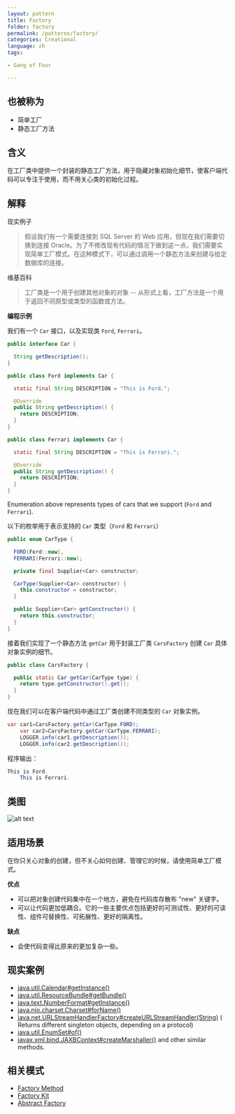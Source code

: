 ```yaml
---
layout: pattern
title: Factory
folder: factory
permalink: /patterns/factory/
categories: Creational
language: zh
tags:

- Gang of Four

---
```


## 也被称为

* 简单工厂
* 静态工厂方法

## 含义

在工厂类中提供一个封装的静态工厂方法，用于隐藏对象初始化细节，使客户端代码可以专注于使用，而不用关心类的初始化过程。

## 解释

现实例子

>
> 假设我们有一个需要连接到 SQL Server 的 Web 应用，但现在我们需要切换到连接
> Oracle。为了不修改现有代码的情况下做到这一点，我们需要实现简单工厂模式。在这种模式下，可以通过调用一个静态方法来创建与给定数据库的连接。

维基百科

> 工厂类是一个用于创建其他对象的对象 -- 从形式上看，工厂方法是一个用于返回不同原型或类型的函数或方法。

**编程示例**

我们有一个  `Car` 接口，以及实现类 `Ford`, `Ferrari`。

```java
public interface Car {

  String getDescription();
}

public class Ford implements Car {

  static final String DESCRIPTION = "This is Ford.";

  @Override
  public String getDescription() {
    return DESCRIPTION;
  }
}

public class Ferrari implements Car {

  static final String DESCRIPTION = "This is Ferrari.";

  @Override
  public String getDescription() {
    return DESCRIPTION;
  }
}
```

Enumeration above represents types of cars that we support (`Ford` and `Ferrari`).

以下的枚举用于表示支持的 `Car` 类型（`Ford` 和 `Ferrari`）

```java
public enum CarType {

  FORD(Ford::new),
  FERRARI(Ferrari::new);

  private final Supplier<Car> constructor;

  CarType(Supplier<Car> constructor) {
    this.constructor = constructor;
  }

  public Supplier<Car> getConstructor() {
    return this.constructor;
  }
}
```

接着我们实现了一个静态方法  `getCar` 用于封装工厂类 `CarsFactory`  创建 `Car` 具体对象实例的细节。

```java
public class CarsFactory {

  public static Car getCar(CarType type) {
    return type.getConstructor().get();
  }
}
```

现在我们可以在客户端代码中通过工厂类创建不同类型的 `Car` 对象实例。

```java
var car1=CarsFactory.getCar(CarType.FORD);
    var car2=CarsFactory.getCar(CarType.FERRARI);
    LOGGER.info(car1.getDescription());
    LOGGER.info(car2.getDescription());
```

程序输出：

```java
This is Ford.
    This is Ferrari.
```

## 类图

![alt text](../../../factory/etc/factory.urm.png "Factory pattern class diagram")

## 适用场景

在你只关心对象的创建，但不关心如何创建、管理它的时候，请使用简单工厂模式。

**优点**

* 可以把对象创建代码集中在一个地方，避免在代码库存散布 "new" 关键字。
* 可以让代码更加低耦合。它的一些主要优点包括更好的可测试性、更好的可读性、组件可替换性、可拓展性、更好的隔离性。

**缺点**

* 会使代码变得比原来的更加复杂一些。

## 现实案例

* [java.util.Calendar#getInstance()](https://docs.oracle.com/javase/8/docs/api/java/util/Calendar.html#getInstance--)
* [java.util.ResourceBundle#getBundle()](https://docs.oracle.com/javase/8/docs/api/java/util/ResourceBundle.html#getBundle-java.lang.String-)
* [java.text.NumberFormat#getInstance()](https://docs.oracle.com/javase/8/docs/api/java/text/NumberFormat.html#getInstance--)
* [java.nio.charset.Charset#forName()](https://docs.oracle.com/javase/8/docs/api/java/nio/charset/Charset.html#forName-java.lang.String-)
* [java.net.URLStreamHandlerFactory#createURLStreamHandler(String)](https://docs.oracle.com/javase/8/docs/api/java/net/URLStreamHandlerFactory.html) (
  Returns different singleton objects, depending on a protocol)
* [java.util.EnumSet#of()](https://docs.oracle.com/javase/8/docs/api/java/util/EnumSet.html#of(E))
* [javax.xml.bind.JAXBContext#createMarshaller()](https://docs.oracle.com/javase/8/docs/api/javax/xml/bind/JAXBContext.html#createMarshaller--)
  and other similar methods.

## 相关模式

* [Factory Method](https://java-design-patterns.com/patterns/factory-method/)
* [Factory Kit](https://java-design-patterns.com/patterns/factory-kit/)
* [Abstract Factory](https://java-design-patterns.com/patterns/abstract-factory/)
